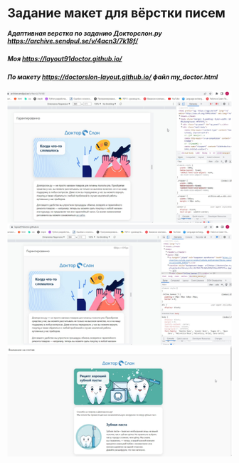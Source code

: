 # Задание макет для вёрстки писем
##### Адаптивная верстка по заданию Докторслон.ру https://archive.sendpul.se/v/4acn3/7k18f/
##### Моя https://layout91doctor.github.io/
##### По макету  https://doctorslon-layout.github.io/ файл my_doctor.html
![Image alt](https://github.com/TodaCosta/layout91doctor.github.io/blob/master/VP0OBV2s.jpg)
![Image alt](https://github.com/TodaCosta/layout91doctor.github.io/blob/master/fNrxuQ7e.jpg)
![Image alt](https://github.com/doctorslon-layout/doctorslon-layout.github.io/blob/main/Vq9nZEfR.jpg)
